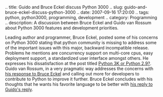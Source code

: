 .. title: Guido and Bruce Eckel discuss Python 3000
.. slug: guido-and-bruce-eckel-discuss-python-3000
.. date: 2007-09-16 17:20:00
.. tags: python, python3000, programming, development
.. category: Programming
.. description: A discussion between Bruce Eckel and Guido van Rossum about Python 3000 features and development priorities.

Leading author and programmer, Bruce Eckel, posted some of his concerns on Python 3000 stating that python community is missing to address some of the important issues with this major, backward incompatible release. Problems he mentions are concurrency support on multi-core cpus, easy deployment support, a standardized user interface amongst others. He expresses his dissatisfaction at the post titled [Python 3K or Python 2.9?](http://www.artima.com/weblogs/viewpost.jsp?thread=214325). Guido van Rossum, in a very pragmatic way addresses the concerns with [his response to Bruce Eckel](http://www.artima.com/weblogs/viewpost.jsp?thread=214325) and calling out more for developers to contribute to Python to improve it further. Bruce Eckel concludes with his thoughts that he wants his favorite language to be better with [his reply to Guido's reply](http://www.artima.com/weblogs/viewpost.jsp?thread=214480).
